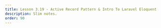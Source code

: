 ```yaml
---
title: Lesson 3.19 - Active Record Pattern & Intro To Laravel Eloquent
description: Slim notes.
order: 90
---
```

